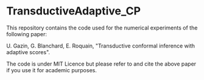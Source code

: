 # TransductiveAdaptive_CP

This repository contains the code used for the numerical experiments of the following paper:

U. Gazin, G. Blanchard, E. Roquain, "<a>Transductive conformal inference with adaptive scores</a>".

The code is under MIT Licence but please refer to and cite the above paper if you use it for academic purposes.
